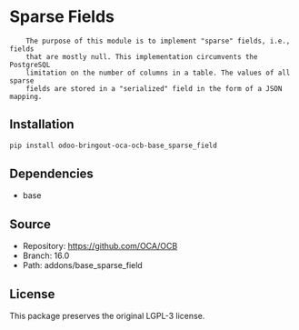# Sparse Fields


        The purpose of this module is to implement "sparse" fields, i.e., fields
        that are mostly null. This implementation circumvents the PostgreSQL
        limitation on the number of columns in a table. The values of all sparse
        fields are stored in a "serialized" field in the form of a JSON mapping.
    

## Installation

```bash
pip install odoo-bringout-oca-ocb-base_sparse_field
```

## Dependencies

- base

## Source

- Repository: https://github.com/OCA/OCB
- Branch: 16.0
- Path: addons/base_sparse_field

## License

This package preserves the original LGPL-3 license.
